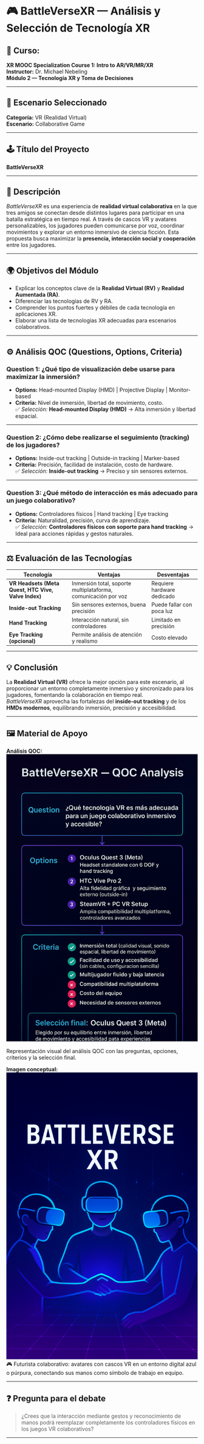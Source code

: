 # 🎮 BattleVerseXR — Análisis y Selección de Tecnología XR

## 📘 Curso:
**XR MOOC Specialization Course 1: Intro to AR/VR/MR/XR**  
**Instructor:** Dr. Michael Nebeling  
**Módulo 2 — Tecnología XR y Toma de Decisiones**

---

## 🧠 Escenario Seleccionado
**Categoría:** VR (Realidad Virtual)  
**Escenario:** Collaborative Game  

---

## 🕹️ Título del Proyecto
**BattleVerseXR**

---

## 📝 Descripción
*BattleVerseXR* es una experiencia de **realidad virtual colaborativa** en la que tres amigos se conectan desde distintos lugares para participar en una batalla estratégica en tiempo real. A través de cascos VR y avatares personalizables, los jugadores pueden comunicarse por voz, coordinar movimientos y explorar un entorno inmersivo de ciencia ficción. Esta propuesta busca maximizar la **presencia, interacción social y cooperación** entre los jugadores.

---

## 🌍 Objetivos del Módulo
- Explicar los conceptos clave de la **Realidad Virtual (RV)** y **Realidad Aumentada (RA)**.  
- Diferenciar las tecnologías de RV y RA.  
- Comprender los puntos fuertes y débiles de cada tecnología en aplicaciones XR.  
- Elaborar una lista de tecnologías XR adecuadas para escenarios colaborativos.

---

## ⚙️ Análisis QOC (Questions, Options, Criteria)

### **Question 1:** ¿Qué tipo de visualización debe usarse para maximizar la inmersión?
- **Options:** Head-mounted Display (HMD) | Projective Display | Monitor-based  
- **Criteria:** Nivel de inmersión, libertad de movimiento, costo.  
✅ *Selección:* **Head-mounted Display (HMD)** → Alta inmersión y libertad espacial.

---

### **Question 2:** ¿Cómo debe realizarse el seguimiento (tracking) de los jugadores?
- **Options:** Inside-out tracking | Outside-in tracking | Marker-based  
- **Criteria:** Precisión, facilidad de instalación, costo de hardware.  
✅ *Selección:* **Inside-out tracking** → Preciso y sin sensores externos.

---

### **Question 3:** ¿Qué método de interacción es más adecuado para un juego colaborativo?
- **Options:** Controladores físicos | Hand tracking | Eye tracking  
- **Criteria:** Naturalidad, precisión, curva de aprendizaje.  
✅ *Selección:* **Controladores físicos con soporte para hand tracking** → Ideal para acciones rápidas y gestos naturales.

---

## ⚖️ Evaluación de las Tecnologías

| Tecnología | Ventajas | Desventajas |
|-------------|-----------|--------------|
| **VR Headsets (Meta Quest, HTC Vive, Valve Index)** | Inmersión total, soporte multiplataforma, comunicación por voz | Requiere hardware dedicado |
| **Inside-out Tracking** | Sin sensores externos, buena precisión | Puede fallar con poca luz |
| **Hand Tracking** | Interacción natural, sin controladores | Limitado en precisión |
| **Eye Tracking (opcional)** | Permite análisis de atención y realismo | Costo elevado |

---

## 💡 Conclusión
La **Realidad Virtual (VR)** ofrece la mejor opción para este escenario, al proporcionar un entorno completamente inmersivo y sincronizado para los jugadores, fomentando la colaboración en tiempo real.  
*BattleVerseXR* aprovecha las fortalezas del **inside-out tracking** y de los **HMDs modernos**, equilibrando inmersión, precisión y accesibilidad.

---

## 🖼️ Material de Apoyo

**Análisis QOC:**  
![BattleVerseXR_QOC](Pics/BattleVerseXR_QOC.png)  

Representación visual del análisis QOC con las preguntas, opciones, criterios y la selección final.

**Imagen conceptual:**  
![BattleVerseXR_pic](Pics/BattleVerseXR_pic.png)  
🎮 Futurista colaborativo: avatares con cascos VR en un entorno digital azul o púrpura, conectando sus manos como símbolo de trabajo en equipo.

---

## ❓ Pregunta para el debate
> ¿Crees que la interacción mediante gestos y reconocimiento de manos podrá reemplazar completamente los controladores físicos en los juegos VR colaborativos?

---

